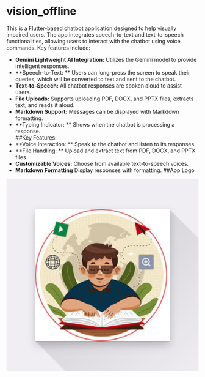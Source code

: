 # vision_offline
This is a Flutter-based chatbot application designed to help visually impaired users. The app integrates speech-to-text and text-to-speech functionalities, allowing users to interact with the chatbot using voice commands. Key features include:
 *  **Gemini Lightweight AI Integration:**  Utilizes the Gemini model to provide intelligent responses.<br>
 *  **Speech-to-Text: **   Users can long-press the screen to speak their queries, which will be converted to text and sent to the chatbot.<br>
 *  **Text-to-Speech:**    All chatbot responses are spoken aloud to assist users.<br> 
 *  **File Uploads:**     Supports uploading PDF, DOCX, and PPTX files, extracts text, and reads it aloud.<br>
 *  **Markdown Support:**  Messages can be displayed with Markdown formatting.<br>
 *  **Typing Indicator: **  Shows when the chatbot is processing a response.<br>
##Key Features:
 *  **Voice Interaction: ** Speak to the chatbot and listen to its responses.
 *  **File Handling: **  Upload and extract text from PDF, DOCX, and PPTX files.
 *  **Customizable Voices:** Choose from available text-to-speech voices.
 *  **Markdown Formatting**  Display responses with formatting.
##App Logo

![Project Logo](https://github.com/ZohaibAzizKhan/Assistive_ChatBot/blob/master/assets/Icons/Edu_vision.png)
